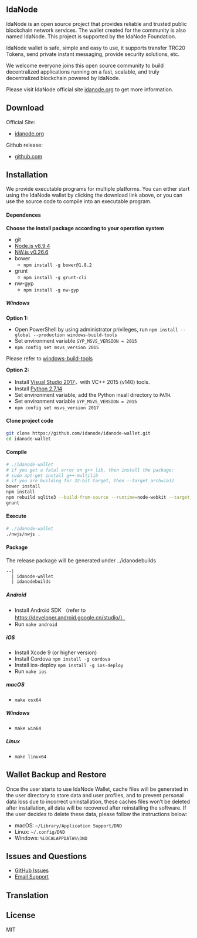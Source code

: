 ## IdaNode

IdaNode is an open source project that provides reliable and trusted public blockchain network services. The wallet created for the community is also named IdaNode. This project is supported by the IdaNode Foundation.

IdaNode wallet is safe, simple and easy to use, it supports transfer TRC20 Tokens, send private instant messaging, provide security solutions, etc.

We welcome everyone joins this open source community to build decentralized applications running on a fast, scalable, and truly decentralized blockchain powered by IdaNode.

Please visit IdaNode official site [idanode.org](https://idanode.org/) to get more information.

## Download

Official Site:
- [idanode.org](https://idanode.org/application.html)

Github release:
- [github.com](https://github.com/idanode/idanode-wallet/releases)


## Installation

We provide executable programs for multiple platforms. You can either start using the IdaNode wallet by clicking the download link above, or you can use the source code to compile into an executable program.

#### Dependences

**Choose the install package according to your operation system**

- git
- [Node.js v8.9.4](https://nodejs.org/dist/v8.9.4/)
- [NW.js v0.26.6](https://dl.nwjs.io/v0.26.6)
- bower
    - `npm install -g bower@1.8.2`
- grunt
    - `npm install -g grunt-cli`
- nw-gyp
    - `npm install -g nw-gyp`


##### Windows

**Option 1:**

- Open PowerShell by using administrator privileges, run `npm install --global --production windows-build-tools`
- Set environment variable `GYP_MSVS_VERSION = 2015`
- `npm config set msvs_version 2015`

Please refer to [windows-build-tools](https://github.com/felixrieseberg/windows-build-tools)


**Option 2:**

- Install [Visual Studio 2017](https://visualstudio.microsoft.com/zh-hans/thank-you-downloading-visual-studio/?sku=Community&rel=15)，with VC++ 2015 (v140) tools.
- Install [Python 2.7.14](https://www.python.org/downloads/release/python-2714/)
- Set environment variable, add the Python insall directory to `PATH`.
- Set environment variable `GYP_MSVS_VERSION = 2015`
- `npm config set msvs_version 2017`


#### Clone project code

```sh
git clone https://github.com/idanode/idanode-wallet.git
cd idanode-wallet
```

#### Compile

```sh
# ./idanode-wallet
# if you get a fatal error on g++ lib, then install the package:
# sudo apt-get install g++-multilib
# if you are building for 32-bit target, then --target_arch=ia32
bower install
npm install
npm rebuild sqlite3 --build-from-source --runtime=node-webkit --target_arch=x64 --target=0.26.6
grunt
```

#### Execute

```sh
# ./idanode-wallet
./nwjs/nwjs .
```

#### Package

The release package will be generated under ../idanodebuilds

```
--|
  | idanode-wallet
  | idanodebuilds
```

##### Android

- Install Android SDK （refer to https://developer.android.google.cn/studio/）
- Run `make android`

##### iOS

- Install Xcode 9 (or higher version)
- Install Cordova `npm install -g cordova`
- Install ios-deploy `npm install -g ios-deploy`
- Run `make ios`


##### macOS

- `make osx64`

##### Windows

- `make win64`

##### Linux

- `make linux64`


## Wallet Backup and Restore

Once the user starts to use IdaNode Wallet, cache files will be generated in the user directory to store data and user profiles, and to prevent personal data loss due to incorrect uninstallation, these caches files won’t be deleted after installation, all data will be recovered after reinstalling the software. If the user decides to delete these data, please follow the instructions below:

* macOS: `~/Library/Application Support/DND`
* Linux: `~/.config/DND`
* Windows: `%LOCALAPPDATA%\DND`


## Issues and Questions

* [GitHub Issues](https://github.com/idanode/idanode-wallet/issues)
* [Email Support](mailto:foundation@idanode.org)

## Translation

## License

MIT

